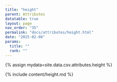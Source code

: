 ```yaml
---
title: "height"
parent: Attributes
datatable: true
layout: page
nav_order: "35"
permalink: "docs/attributes/height.html"
date: "2025-02-08"
params:
  title: ""
  rank: ""
---
```

{% assign mydata=site.data.csv.attributes.height %} 

{% include content/height.md %}
